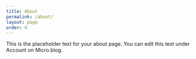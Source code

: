 ```yaml
---
title: About
permalink: /about/
layout: page
order: 0
---
```


This is the placeholder text for your about page. You can edit this text under Account on Micro.blog.
